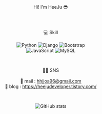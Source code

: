 <div align=center> 
Hi! I'm HeeJu 😎

<br></br>

💻 Skill \
<br>
![Python](https://img.shields.io/badge/Python-3776AB?style=for-the-badge&logo=python&logoColor=white)
![Django](https://img.shields.io/badge/Django-092E20?style=for-the-badge&logo=django&logoColor=white)
![Bootstrap](https://img.shields.io/badge/Bootstrap-563D7C?style=for-the-badge&logo=bootstrap&logoColor=white)\
![JavaScript](https://img.shields.io/badge/JavaScript-F7DF1E?style=for-the-badge&logo=JavaScript&logoColor=white)
![MySQL](https://img.shields.io/badge/MySQL-00000F?style=for-the-badge&logo=mysql&logoColor=white)

<br>

👩‍💻 SNS \
<br>
🍎 mail : hhjjoa96@gmail.com \
🍋 blog : https://heejudeveloper.tistory.com/

<br>

![GitHub stats](https://github-readme-stats.vercel.app/api?username=HeeJu-XiJu&show_icons=true&theme=material-palenight)

</div>
